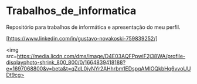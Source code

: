 # Trabalhos_de_informatica
Repositório para trabalhos de informática e apresentação do meu perfil. 

 [https://www.linkedin.com/in/gustavo-novakoski-759839252/]

 <img src=https://media.licdn.com/dms/image/D4E03AQFPpwiF2j38WA/profile-displayphoto-shrink_800_800/0/1664839418188?e=1697068800&v=beta&t=qZdL0iyNYr2AHhrbm1EDspqAMIOQkbHq6vvoUUDt9cg>
